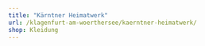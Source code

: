 ```yaml
---
title: "Kärntner Heimatwerk"
url: /klagenfurt-am-woerthersee/kaerntner-heimatwerk/
shop: Kleidung
---
```

